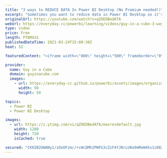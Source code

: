 ```yaml
---
title: "3 ways to REDUCE DATA In Power BI Desktop (No Premium needed!)"
excerpt: "Sometimes you want to reduce data in Power BI Desktop so it's easier to work with. Then work with all the data in the Power BI Service. Patrick shows you 3 ways that can help do this without using Incremental Refresh or needing Power BI Premium!  📢 Become a member: https://guyinacu.be/membership"
originalUrl: https://youtube.com/watch?v=qZOEDBedATA
webUrl: https://everyday.cc/powerbi/learning/videos/guy-in-a-cube-3-ways-to-reduce-data-in-power-bi-desktop-no-premium-needed/
type: video
price: Free
length: PT8M41S
publishedDateTime: 2021-03-24T15:00:30Z
heat: 52

featuredContent: "<iframe width=\"800\" height=\"500\" frameborder=\"0\" src=\"https://www.youtube.com/embed/qZOEDBedATA\" allow=\"accelerometer; autoplay; encrypted-media; gyroscope; picture-in-picture\" allowfullscreen></iframe>"

provider:
  name: Guy in a Cube
  domain: guyinacube.com
  images:
    - url: https://everyday-cc.github.io/powerbi/assets/images/organizations/guyinacube.com-50x50.jpg
      width: 50
      height: 50

topics:
  - Power BI
  - Power BI Desktop

images:
  - url: https://i.ytimg.com/vi/qZOEDBedATA/maxresdefault.jpg
    width: 1280
    height: 720
    isCached: true

secured: "CK6IB2UWANy1/zOoOFzm//+cWcQMh2PWFG3cZzF4YJNrLU6e9mMeW4ks1z08Z/Lh1e3P9T1o+aQbMHjSWbUkH04INGrNeg1lZLoD3aKsBK4+4eV+AKhEOIepGMLj48q7N7EUsa6rGf3+3svJ1PYEYAd6qNoY1I959gKv5HOMwxSrvivfkYAIZW8g5idg6zP2HCVfwsnNGjg3HD3T09+sVQNIhXGNPpl16YiSh3oDvUQvCqjxCrqvkRzlE0MmZ62gK0RlMsTNR0kU74SkviK0t/1AH3/oI83JZGTjucd4hpKdUN/T7e/Bf21xhKooIy//Nx7RbO3uEfd5k5di3JAkI9lwz0G6dKkuFLx/P7fwQcR7Agnt7ZF+m37UVAGJrcJofzIVrLGH5hsayZg3aZYcEyw4KCbNl+9Ep449Y1mfIQs=;1yPP2W/4M5fIZuWeT7OunA=="
---
```


